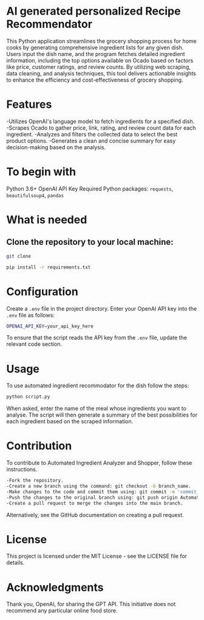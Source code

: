 # AI generated personalized Recipe Recommendator
This Python application streamlines the grocery shopping process for home cooks by generating comprehensive ingredient lists for any given dish. Users input the dish name, and the program fetches detailed ingredient information, including the top options available on Ocado based on factors like price, customer ratings, and review counts. By utilizing web scraping, data cleaning, and analysis techniques, this tool delivers actionable insights to enhance the efficiency and cost-effectiveness of grocery shopping.
# Features
-Utilizes OpenAI's language model to fetch ingredients for a specified dish.
-Scrapes Ocado to gather price, link, rating, and review count data for each ingredient.
-Analyzes and filters the collected data to select the best product options.
-Generates a clean and concise summary for easy decision-making based on the analysis.
# To begin with
Python 3.6+
OpenAI API Key
Required Python packages: `requests`, `beautifulsoup4`, `pandas`
# What is needed
## Clone the repository to your local machine:
```bash
git clone 
```
```bash
pip install -r requirements.txt
```
# Configuration
Create a `.env` file in the project directory. Enter your OpenAI API key into the `.env` file as follows:
```bash
OPENAI_API_KEY=your_api_key_here
```
To ensure that the script reads the API key from the `.env` file, update the relevant code section.
# Usage
To use automated ingredient recommodator for the dish follow the steps:
```bash
python script.py
```
When asked, enter the name of the meal whose ingredients you want to analyse. The script will then generate a summary of the best possibilities for each ingredient based on the scraped information.
# Contribution
To contribute to Automated Ingredient Analyzer and Shopper, follow these instructions.
```bash
-Fork the repository.
-Create a new branch using the command: git checkout -b branch_name.
-Make changes to the code and commit them using: git commit -m 'commit_message'.
-Push the changes to the original branch using: git push origin Automated Ingredient Analyzer and Shopper/branch_name.
-Create a pull request to merge the changes into the main branch.
```
Alternatively, see the GitHub documentation on creating a pull request.
# License
This project is licensed under the MIT License - see the LICENSE file for details.
# Acknowledgments
Thank you, OpenAI, for sharing the GPT API. This initiative does not recommend any particular online food store.
